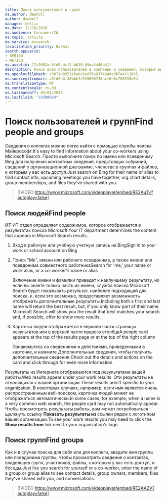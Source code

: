 ```yaml
---
title: Поиск пользователей и групп
ms.author: dawholl
author: dawholl
manager: kellis
ms.date: 12/18/2018
ms.audience: Consumer/IW
ms.topic: article
ms.service: mssearch
localization_priority: Normal
search.appverid:
- BFB160
- MET150
ms.assetid: 17c9982a-0fd9-4cf1-b010-69ae3440b41f
description: Поиск всех пользователей в компании и сведений, которые вы видите, с помощью Microsoft Search
ms.openlocfilehash: c9b71b8353e5ebc6e876a837424de8b74a7c20d5
ms.sourcegitcommit: a5fd9d4f46bbb7c539630735ac16e0c786939e5d
ms.translationtype: MT
ms.contentlocale: ru-RU
ms.lasthandoff: 05/01/2019
ms.locfileid: "33508924"
---
```

# <a name="find-people-and-groups"></a><span data-ttu-id="78730-103">Поиск пользователей и групп</span><span class="sxs-lookup"><span data-stu-id="78730-103">Find people and groups</span></span>

<span data-ttu-id="78730-104">Сведения о коллегах можно легко найти с помощью службы поиска Майкрософт.</span><span class="sxs-lookup"><span data-stu-id="78730-104">It's easy to find information about your co-workers using Microsoft Search.</span></span> <span data-ttu-id="78730-105">Просто выполните поиск по имени или псевдониму Bing для получения контактных сведений, предстоящих собраний, сведений о организационной диаграмме, членстве в группах и файлов, к которым у вас есть доступ.</span><span class="sxs-lookup"><span data-stu-id="78730-105">Just search on Bing for their name or alias to find contact info, upcoming meetings you have together, org chart details, group memberships, and files they've shared with you.</span></span>
  
> [!VIDEO https://www.microsoft.com/videoplayer/embed/RE2AuTv?autoplay=false]
  
## <a name="find-people"></a><span data-ttu-id="78730-106">Поиск людей</span><span class="sxs-lookup"><span data-stu-id="78730-106">Find people</span></span>

<span data-ttu-id="78730-107">ИТ ИТ отдел определяет содержимое, которое отображается в результатах поиска Microsoft.</span><span class="sxs-lookup"><span data-stu-id="78730-107">Your IT department determines the content that appears in Microsoft Search results.</span></span>
  
1. <span data-ttu-id="78730-108">Вход в рабочую или учебную учетную запись на Bing</span><span class="sxs-lookup"><span data-stu-id="78730-108">Sign in to your work or school account on Bing</span></span>
    
2. <span data-ttu-id="78730-109">Поиск "Me", имени или рабочего псевдонима, а также имени или псевдонима совместного работника</span><span class="sxs-lookup"><span data-stu-id="78730-109">Search for 'me,' your name or work alias, or a co-worker's name or alias</span></span>
    
    <span data-ttu-id="78730-110">Включение имени и фамилии приведет к наилучшему результату, но если вы знаете только часть их имени, служба поиска Microsoft Search будет показывать результат, наиболее подходящий для поиска, и, если это возможно, предоставляет возможность отображать дополнительные результаты.</span><span class="sxs-lookup"><span data-stu-id="78730-110">Including both a first and last name will return the best result, but, if you only know part of their name, Microsoft Search will show you the result that best matches your search and, if possible, offer to show more results.</span></span>
    
3. <span data-ttu-id="78730-111">Карточка людей отображается в верхней части страницы результатов или в верхней части правого столбца</span><span class="sxs-lookup"><span data-stu-id="78730-111">A people card appears at the top of the results page or at the top of the right column</span></span>
    
    <span data-ttu-id="78730-112">Ознакомьтесь со сведениями и действиями, приведенными в карточке, и нажмите Дополнительные сведения, чтобы получить дополнительные сведения.</span><span class="sxs-lookup"><span data-stu-id="78730-112">Check out the details and actions on the card and click through for even more information.</span></span>
    
<span data-ttu-id="78730-113">Результаты из Интернета отображаются под результатами вашей работы.</span><span class="sxs-lookup"><span data-stu-id="78730-113">Web results appear under your work results.</span></span> <span data-ttu-id="78730-114">Эти результаты не относящихся к вашей организации.</span><span class="sxs-lookup"><span data-stu-id="78730-114">These results aren't specific to your organization.</span></span> <span data-ttu-id="78730-115">В некоторых случаях, например, если имя является очень распространенным веб-поиском, карточка людей может не отображаться автоматически.</span><span class="sxs-lookup"><span data-stu-id="78730-115">In some cases, for example, when a name is a very common web search, the people card may not automatically appear.</span></span> <span data-ttu-id="78730-116">Чтобы просмотреть результаты работы, вам может потребоваться щелкнуть ссылку **Показать результаты из** ссылки рядом с логотипом вашей организации.</span><span class="sxs-lookup"><span data-stu-id="78730-116">To see your work results you may need to click the **Show results from** link next to your organization's logo.</span></span> 
  
## <a name="find-groups"></a><span data-ttu-id="78730-117">Поиск групп</span><span class="sxs-lookup"><span data-stu-id="78730-117">Find groups</span></span>

<span data-ttu-id="78730-118">Как и в случае поиска для себя или для коллеги, введите имя группы или псевдонима группы, чтобы просмотреть сведения о контактах, владельцев групп, участников, файлы, к которым у вас есть доступ, и беседы.</span><span class="sxs-lookup"><span data-stu-id="78730-118">Just like you search for yourself or a co-worker, enter the name of a group or group alias to see contact details, group owners, members, files they've shared with you, and conversations.</span></span>
  
> [!VIDEO https://www.microsoft.com/videoplayer/embed/RE2AA2V?autoplay=false]
  

  


